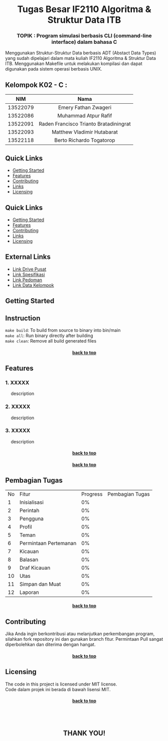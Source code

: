 <div align="center" id="readme-top">
<h1>Tugas Besar IF2110 Algoritma & Struktur Data ITB</h1>
<h3>TOPIK : Program simulasi berbasis CLI (command-line interface) dalam bahasa C </h3>
</div>

Menggunakan Struktur-Struktur Data berbasis ADT (Abstact Data Types) yang sudah dipelajari dalam mata kuliah IF2110 Algoritma & Struktur Data ITB. Menggunakan Makefile untuk melakukan kompilasi dan dapat digunakan pada sistem operasi berbasis UNIX.

## Kelompok K02 - C :

|   NIM    |                  Nama                  |
| :------: | :------------------------------------: |
| 13522079 |          Emery Fathan Zwageri          |
| 13522086 |          Muhammad Atpur Rafif          |
| 13522091 | Raden Francisco Trianto Bratadiningrat |
| 13522093 |       Matthew Vladimir Hutabarat       |
| 13522118 |        Berto Richardo Togatorop        |

## Quick Links

- [Getting Started](#getting-started)
- [Features](#features)
- [Contributing](#contributing)
- [Links](#links)
- [Licensing](#licensing)

## Quick Links
- [Getting Started](#getting-started)
- [Features](#features)
- [Contributing](#contributing)
- [Links](#links)
- [Licensing](#licensing)

## External Links

- [Link Drive Pusat](https://drive.google.com/drive/folders/1D6GTJ9Fq_8P79lhSrxI7DJDdBFtoojR0)
- [Link Spesifikasi](https://docs.google.com/document/d/1yy0SLsXEE0e-ZBxMSrd0Gz9AOSWqJw1trtTqDjeyfsk/edit)
- [Link Pedoman](https://docs.google.com/document/d/1vnoqQK18ECL8PEAkYbjM-9g1MRGTI7hOLv6GKHlGnuc/edit)
- [Link Data Kelompok](https://docs.google.com/spreadsheets/d/1Q_TMzWjDSr5ZXc-hv2KoGYySJbb_LyA7Z5_KCdIE6ko/edit#gid=1406958191)

## Getting Started

## Instruction

`make build`: To build from source to binary into bin/main  
`make all`: Run binary directly after building  
`make clean`: Remove all build generated files

<h4 align="center"><a href="#readme-top">back to top</a></h4>

## Features

### 1. XXXXX

&ensp;&ensp;
description

### 2. XXXXX

&ensp;&ensp;
description

### 3. XXXXX

&ensp;&ensp;
description
<h4 align="center"><a href="#readme-top">back to top</a></h4>


<h4 align="center"><a href="#readme-top">back to top</a></h4>

## Pembagian Tugas

<table align="center">
<tr>
    <td>No</td>
    <td>Fitur</td>
    <td>Progress</td>
    <td>Pembagian Tugas</td>
</tr>
<tr>
    <td>1</td>
    <td>Inisialisasi</td>
    <td>0%</td>
    <td></td>
</tr>
<tr>
    <td>2</td>
    <td>Perintah</td>
    <td>0%</td>
    <td></td>
</tr>
<tr>
    <td>3</td>
    <td>Pengguna</td>
    <td>0%</td>
    <td></td>
</tr>
<tr>
    <td>4</td>
    <td>Profil</td>
    <td>0%</td>
    <td></td>
</tr>
<tr>
    <td>5</td>
    <td>Teman</td>
    <td>0%</td>
    <td></td>
</tr>
<tr>
    <td>6</td>
    <td>Permintaan Pertemanan</td>
    <td>0%</td>
    <td></td>
</tr>
<tr>
    <td>7</td>
    <td>Kicauan</td>
    <td>0%</td>
    <td></td>
</tr>
<tr>
    <td>8</td>
    <td>Balasan</td>
    <td>0%</td>
    <td></td>
</tr>
<tr>
    <td>9</td>
    <td>Draf Kicauan</td>
    <td>0%</td>
    <td></td>
</tr>
<tr>
    <td>10</td>
    <td>Utas</td>
    <td>0%</td>
    <td></td>
</tr>
<tr>
    <td>11</td>
    <td>Simpan dan Muat</td>
    <td>0%</td>
    <td></td>
</tr>
<tr>
    <td>12</td>
    <td>Laporan</td>
    <td>0%</td>
    <td></td>
</tr>

</table>
<h4 align="center"><a href="#readme-top">back to top</a></h4>

## Contributing

Jika Anda ingin berkontribusi atau melanjutkan perkembangan program, silahkan fork repository ini dan gunakan branch fitur.
Permintaan Pull sangat diperbolehkan dan diterima dengan hangat.

<h4 align="center"><a href="#readme-top">back to top</a></h4>

## Licensing

The code in this project is licensed under MIT license.  
Code dalam projek ini berada di bawah lisensi MIT.

<h4 align="center"><a href="#readme-top">back to top</a></h4>
<br><br>
<h2 align="center"> THANK YOU! </h2>
